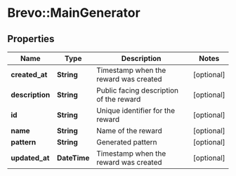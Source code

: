 # Brevo::MainGenerator

## Properties
Name | Type | Description | Notes
------------ | ------------- | ------------- | -------------
**created_at** | **String** | Timestamp when the reward was created | [optional] 
**description** | **String** | Public facing description of the reward | [optional] 
**id** | **String** | Unique identifier for the reward | [optional] 
**name** | **String** | Name of the reward | [optional] 
**pattern** | **String** | Generated pattern | [optional] 
**updated_at** | **DateTime** | Timestamp when the reward was created | [optional] 


